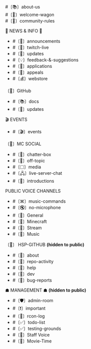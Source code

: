 #〔📚〕about-us<br>
#〔🚪〕welcome-wagon<br>
#〔📝〕community-rules

🔔 NEWS & INFO 🔔

- #〔📢〕announcements
- #〔🔴〕twitch-live
- #〔🔄〕updates
- #〔💡〕feedback-&-suggestions
- #〔📝〕applications
- #〔🚫〕appeals
- #〔💰〕webstore

〔🔗〕GitHub

- #〔📚〕docs
- #〔📣〕updates

🎬 EVENTS

- #〔🎬〕events

〔👥〕MC SOCIAL

- #〔💬〕chatter-box
- #〔💬〕off-topic
- #〔🖵〕media
- #〔🖧〕live-server-chat
- #〔🌟〕introductions

PUBLIC VOICE CHANNELS

- #〔⌘〕music-commands
- #〔🔇〕no-microphone
- #〔🎤〕General
- #〔🎤〕Minecraft
- #〔🔴〕Stream
- #〔🎵〕Music

〔📰〕 HSP-GITHUB **(hidden to public)**

- #〔📝〕about
- #〔🔔〕repo-activity
- #〔🙋〕help
- #〔🎨〕dev
- #〔🐛〕bug-reports

☗ MANAGEMENT ☗ **(hidden to public)**

- #〔🛡〕admin-room
- #〔❗〕important
- #〔📖〕rcon-log
- #〔✅〕todo-list
- #〔✅〕testing-grounds
- #〔🎤〕Staff Voice
- #〔🎥〕Movie-Time